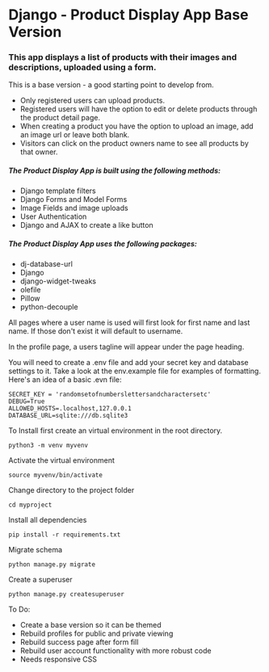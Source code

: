 # Django - Product Display App Base Version

### This app displays a list of products with their images and descriptions, uploaded using a form.
This is a base version - a good starting point to develop from.

* Only registered users can upload products.
* Registered users will have the option to edit or delete products through the product detail page.
* When creating a product you have the option to upload an image, add an image url or leave both blank.
* Visitors can click on the product owners name to see all products by that owner.

##### The Product Display App is built using the following methods:

* Django template filters
* Django Forms and Model Forms
* Image Fields and image uploads
* User Authentication
* Django and AJAX to create a like button

##### The Product Display App uses the following packages:

* dj-database-url
* Django
* django-widget-tweaks
* olefile
* Pillow
* python-decouple

All pages where a user name is used will first look for first name and last name.  If those don't exist it will default to username.

In the profile page, a users tagline will appear under the page heading.

You will need to create a .env file and add your secret key and database settings to it.  Take a look at the env.example file for examples of formatting.  Here's an idea of a basic .evn file:

```
SECRET_KEY = 'randomsetofnumberslettersandcharactersetc'
DEBUG=True
ALLOWED_HOSTS=.localhost,127.0.0.1
DATABASE_URL=sqlite:///db.sqlite3
```

To Install first create an virtual environment in the root directory.

```django
python3 -m venv myvenv
```
Activate the virtual environment

```django
source myvenv/bin/activate
```

Change directory to the project folder

```django
cd myproject
```

Install all dependencies

```django
pip install -r requirements.txt
```

Migrate schema

```django
python manage.py migrate
```

Create a superuser

```django
python manage.py createsuperuser
```

To Do:
* Create a base version so it can be themed
* Rebuild profiles for public and private viewing
* Rebuild success page after form fill
* Rebuild user account functionality with more robust code
* Needs responsive CSS
